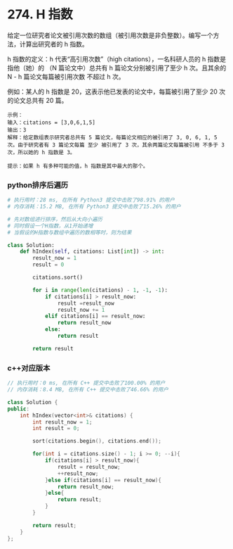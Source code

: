# 274. H 指数

给定一位研究者论文被引用次数的数组（被引用次数是非负整数）。编写一个方法，计算出研究者的 h 指数。

h 指数的定义：h 代表“高引用次数”（high citations），一名科研人员的 h 指数是指他（她）的 （N 篇论文中）总共有 h 篇论文分别被引用了至少 h 次。且其余的 N - h 篇论文每篇被引用次数 不超过 h 次。

例如：某人的 h 指数是 20，这表示他已发表的论文中，每篇被引用了至少 20 次的论文总共有 20 篇。

```shell
示例：
输入：citations = [3,0,6,1,5]
输出：3 
解释：给定数组表示研究者总共有 5 篇论文，每篇论文相应的被引用了 3, 0, 6, 1, 5 次。由于研究者有 3 篇论文每篇 至少 被引用了 3 次，其余两篇论文每篇被引用 不多于 3 次，所以她的 h 指数是 3。

提示：如果 h 有多种可能的值，h 指数是其中最大的那个。
```

### python排序后遍历
```python
# 执行用时：28 ms, 在所有 Python3 提交中击败了98.91% 的用户
# 内存消耗：15.2 MB, 在所有 Python3 提交中击败了15.26% 的用户

# 先对数组进行排序，然后从大向小遍历
# 同时假设一个H指数，从1开始递增
# 当假设的H指数与数组中遍历的数相等时，则为结果

class Solution:
    def hIndex(self, citations: List[int]) -> int:
        result_now = 1
        result = 0

        citations.sort()

        for i in range(len(citations) - 1, -1, -1):
            if citations[i] > result_now:
                result =result_now
                result_now += 1
            elif citations[i] == result_now:
                return result_now
            else:
                return result

        return result
```

### c++对应版本
```c++
// 执行用时：0 ms, 在所有 C++ 提交中击败了100.00% 的用户
// 内存消耗：8.4 MB, 在所有 C++ 提交中击败了46.66% 的用户

class Solution {
public:
    int hIndex(vector<int>& citations) {
        int result_now = 1;
        int result = 0;

        sort(citations.begin(), citations.end());

        for(int i = citations.size() - 1; i >= 0; --i){
            if(citations[i] > result_now){
                result = result_now;
                ++result_now;
            }else if(citations[i] == result_now){
                return result_now;
            }else{
                return result;
            }
        }

        return result;
    }
};
```